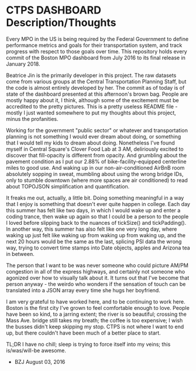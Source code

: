 # CTPS DASHBOARD Description/Thoughts

Every MPO in the US is being required by the Federal Government to define performance metrics and goals for their transportation system, and track progress with respect to those goals over time. This repository holds every commit of the Boston MPO dashboard from July 2016 to its final release in January 2018.

Beatrice Jin is the primarily developer in this project. The raw datasets come from various groups at the Central Transportation Planning Staff, but the code is almost entirely developed by her. The commit as of today is of state of the dashboard presented at this afternoon's brown bag. People are mostly happy about it, I think, although some of the excitement must be accredited to the pretty pictures. This is a pretty useless README file - mostly I just wanted somewhere to put my thoughts about this project, minus the profanities.

Working for the government "public sector" or whatever and transportation planning is not something I would ever dream about doing, or something that I would tell my kids to dream about doing. Nonetheless I've found myself in Central Square's Clover Food Lab at 3 AM, deliriously excited to discover that fill-opacity is different from opacity. And grumbling about the pavement condition as I put our 2.88% of bike-facility-equipped centerline miles to good use. And waking up in our non-air-conditioned AirBnB room absolutely sopping in sweat, mumbling about using the wrong bridge IDs, only to stumble downtown (where more spaces are air conditioned) to read about TOPOJSON simplification and quantification.

It freaks me out, actually, a little bit. Doing something meaningful in a way that I enjoy is something that doesn't ever quite happen in college. Each day this summer has felt like two days, in which I would wake up and enter a coding trance, then wake up again so that I could be a person to the people I loved before slipping back to the nuances of tickSize() and tickPadding(). In another way, this summer has also felt like one very long day, where waking up just felt like waking up from waking up from waking up, and the next 20 hours would be the same as the last, splicing PSI data the wrong way, trying to convert time stamps into Date objects, apples and Arizona tea in between.

The person that I want to be was never someone who could picture AM/PM congestion in all of the express highways, and certainly not someone who agonized over how to visually talk about it. It turns out that I've become that person anyway - the weirdo who wonders if the sensation of touch can be translated into a JSON array every time she hugs her boyfriend.

I am very grateful to have worked here, and to be continuing to work here. Boston is the first city I've grown to feel comfortable enough to love. People have been so kind, to a jarring extent; the river is so beautiful; crossing the Mass Ave. bridge still takes my breath; the coffee is too expensive; I wish the busses didn't keep skipping my stop. CTPS is not where I want to end up, but there couldn't have been much of a better place to start.

TL;DR I have no chill; sleep is trying to force itself into my veins; this is/was/will-be awesome.

- BZJ August 03, 2016
